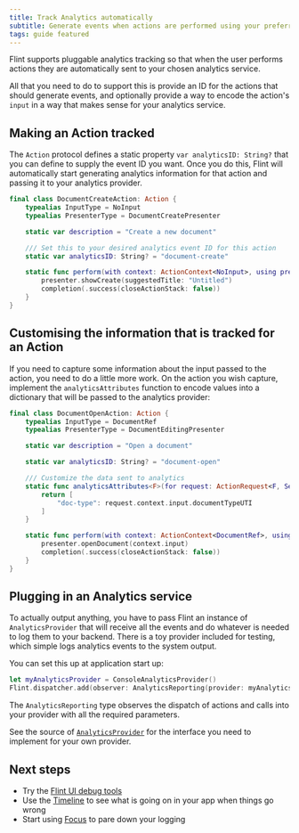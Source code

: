 ```yaml
---
title: Track Analytics automatically
subtitle: Generate events when actions are performed using your preferred analytics back end
tags: guide featured
---
```


Flint supports pluggable analytics tracking so that when the user performs actions they are automatically sent to your chosen analytics service.

All that you need to do to support this is provide an ID for the actions that should generate events, and optionally provide a way to encode the action's `input` in a way that makes sense for your analytics service.

## Making an Action tracked

The `Action` protocol defines a static property `var analyticsID: String?` that you can define to supply the event ID you want. Once you do this, Flint will automatically start generating analytics information for that action and passing it to your analytics provider.

```swift
final class DocumentCreateAction: Action {
    typealias InputType = NoInput
    typealias PresenterType = DocumentCreatePresenter

    static var description = "Create a new document"

    /// Set this to your desired analytics event ID for this action
    static var analyticsID: String? = "document-create"

    static func perform(with context: ActionContext<NoInput>, using presenter: DocumentCreatePresenter, completion: @escaping ((ActionPerformOutcome) -> ())) {
        presenter.showCreate(suggestedTitle: "Untitled")
        completion(.success(closeActionStack: false))
    }
}
```

## Customising the information that is tracked for an Action

If you need to capture some information about the input passed to the action, you need to do a little more work. On the action you wish capture, implement the `analyticsAttributes` function to encode values into a dictionary that will be passed to the analytics provider:

```swift
final class DocumentOpenAction: Action {
    typealias InputType = DocumentRef
    typealias PresenterType = DocumentEditingPresenter

    static var description = "Open a document"

    static var analyticsID: String? = "document-open"

    /// Customize the data sent to analytics
	static func analyticsAttributes<F>(for request: ActionRequest<F, Self>) -> [String:Any?]? where F: FeatureDefinition {
		return [
			"doc-type": request.context.input.documentTypeUTI
		]
	}

    static func perform(with context: ActionContext<DocumentRef>, using presenter: DocumentCreatePresenter, completion: @escaping ((ActionPerformOutcome) -> ())) {
        presenter.openDocument(context.input)
        completion(.success(closeActionStack: false))
    }
}
```

## Plugging in an Analytics service

To actually output anything, you have to pass Flint an instance of `AnalyticsProvider` that will receive all the events and do whatever is needed to log them to your backend. There is a toy provider included for testing, which simple logs analytics events to the system output. 

You can set this up at application start up:

```swift
let myAnalyticsProvider = ConsoleAnalyticsProvider()
Flint.dispatcher.add(observer: AnalyticsReporting(provider: myAnalyticsProvider))
```

The `AnalyticsReporting` type observes the dispatch of actions and calls into your provider with all the required parameters.

See the source of [`AnalyticsProvider`](https://github.com/MontanaFlossCo/Flint/blob/master/FlintCore/Analytics/AnalyticsProvider.swift) for the interface you need to implement for your own provider.

## Next steps

* Try the [Flint UI debug tools](flint_ui)
* Use the [Timeline](timeline) to see what is going on in your app when things go wrong
* Start using [Focus](focus) to pare down your logging
